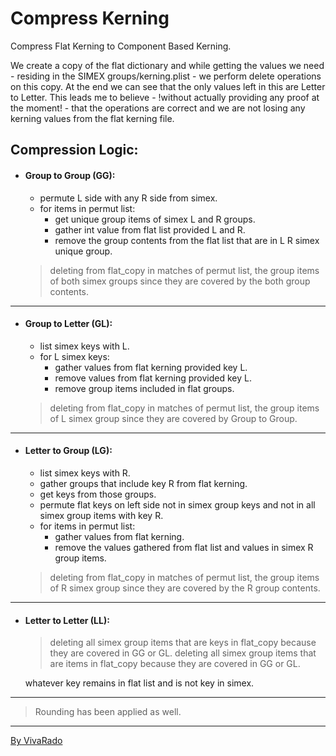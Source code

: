 Compress Kerning
===================

Compress Flat Kerning to Component Based Kerning.

We create a copy of the flat dictionary and while getting the values we need - residing in the SIMEX groups/kerning.plist - we perform delete operations on this copy.
At the end we can see that the only values left in this are Letter to Letter. This leads me to believe - !without actually providing any proof at the moment! - that the operations are correct and we are not losing any kerning values from the flat kerning file.

Compression Logic:
------
 - #### Group to Group (GG): 
	 - permute L side with any R side from simex.
	 - for items in permut list:
		 - get unique group items of simex L and R groups.
		 - gather int value from flat list provided L and R.
		 - remove the group contents from the flat list that are in L R simex unique group.
	> deleting from flat_copy in matches of permut list, the group items of both simex groups since they are covered by the both group contents.
------
 - #### Group to Letter (GL):
	 - list simex keys with L.
	 - for L simex keys:
		 - gather values from flat kerning provided key L.
		 - remove values from flat kerning provided key L.
		 - remove group items included in flat groups.
	> deleting from flat_copy in matches of permut list, the group items of L simex group since they are covered by Group to Group.
------
 - #### Letter to Group (LG):
	 - list simex keys with R.
	 - gather groups that include key R from flat kerning.
	 - get keys from those groups.
	 - permute flat keys on left side not in simex group keys and not in all simex group items with key R.
	 - for items in permut list:
		 - gather values from flat kerning.
		 - remove the values gathered from flat list and values in simex R group items.
	> deleting from flat_copy in matches of permut list, the group items of R simex group since they are covered by the R group contents.
------
 - #### Letter to Letter (LL):
    > deleting all simex group items that are keys in flat_copy because they are covered in GG or GL.
    > deleting all simex group items that are items in flat_copy because they are covered in GG or GL.

    whatever key remains in flat list and is not key in simex.

------

> Rounding has been applied as well.

------

[By VivaRado](https://www.vivarado.com)